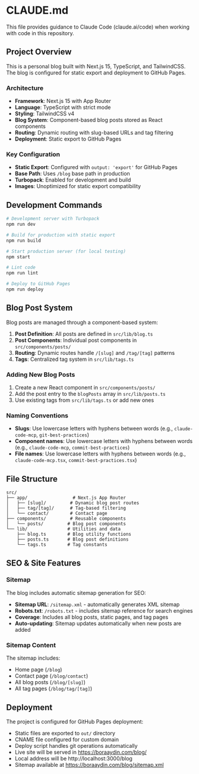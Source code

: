 # CLAUDE.md

This file provides guidance to Claude Code (claude.ai/code) when working with code in this repository.

## Project Overview

This is a personal blog built with Next.js 15, TypeScript, and TailwindCSS. The blog is configured for static export and deployment to GitHub Pages.

### Architecture

- **Framework**: Next.js 15 with App Router
- **Language**: TypeScript with strict mode
- **Styling**: TailwindCSS v4
- **Blog System**: Component-based blog posts stored as React components
- **Routing**: Dynamic routing with slug-based URLs and tag filtering
- **Deployment**: Static export to GitHub Pages

### Key Configuration

- **Static Export**: Configured with `output: 'export'` for GitHub Pages
- **Base Path**: Uses `/blog` base path in production
- **Turbopack**: Enabled for development and build
- **Images**: Unoptimized for static export compatibility

## Development Commands

```bash
# Development server with Turbopack
npm run dev

# Build for production with static export
npm run build

# Start production server (for local testing)
npm start

# Lint code
npm run lint

# Deploy to GitHub Pages
npm run deploy
```

## Blog Post System

Blog posts are managed through a component-based system:

1. **Post Definition**: All posts are defined in `src/lib/blog.ts`
2. **Post Components**: Individual post components in `src/components/posts/`
3. **Routing**: Dynamic routes handle `/[slug]` and `/tag/[tag]` patterns
4. **Tags**: Centralized tag system in `src/lib/tags.ts`

### Adding New Blog Posts

1. Create a new React component in `src/components/posts/`
2. Add the post entry to the `blogPosts` array in `src/lib/posts.ts`
3. Use existing tags from `src/lib/tags.ts` or add new ones

### Naming Conventions

- **Slugs**: Use lowercase letters with hyphens between words (e.g., `claude-code-mcp`, `git-best-practices`)
- **Component names**: Use lowercase letters with hyphens between words (e.g., `claude-code-mcp`, `commit-best-practices`)
- **File names**: Use lowercase letters with hyphens between words (e.g., `claude-code-mcp.tsx`, `commit-best-practices.tsx`)

## File Structure

```
src/
├── app/                 # Next.js App Router
│   ├── [slug]/         # Dynamic blog post routes
│   ├── tag/[tag]/      # Tag-based filtering
│   └── contact/        # Contact page
├── components/         # Reusable components
│   └── posts/         # Blog post components
└── lib/               # Utilities and data
    ├── blog.ts        # Blog utility functions
    ├── posts.ts       # Blog post definitions
    └── tags.ts        # Tag constants
```

## SEO & Site Features

### Sitemap
The blog includes automatic sitemap generation for SEO:
- **Sitemap URL**: `/sitemap.xml` - automatically generates XML sitemap
- **Robots.txt**: `/robots.txt` - includes sitemap reference for search engines
- **Coverage**: Includes all blog posts, static pages, and tag pages
- **Auto-updating**: Sitemap updates automatically when new posts are added

### Sitemap Content
The sitemap includes:
- Home page (`/blog`)
- Contact page (`/blog/contact`)
- All blog posts (`/blog/[slug]`)
- All tag pages (`/blog/tag/[tag]`)

## Deployment

The project is configured for GitHub Pages deployment:
- Static files are exported to `out/` directory
- CNAME file configured for custom domain
- Deploy script handles git operations automatically
- Live site will be served in https://boraaydin.com/blog/
- Local address will be http://localhost:3000/blog
- Sitemap available at https://boraaydin.com/blog/sitemap.xml